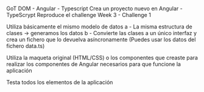 #

GoT DOM - Angular - Typescript
Crea un proyecto nuevo en Angular - TypeScrypt Reproduce el challenge Week 3 - Challenge 1

Utiliza básicamente el mismo modelo de datos
a - La misma estructura de clases -> generamos los datos
b - Convierte las clases a un único interfaz y crea un fichero que lo devuelva asíncronamente (Puedes usar los datos del fichero data.ts)

Utiliza la maqueta original (HTML/CSS) o los componentes que creaste para realizar los componentes de Angular necesarios para que funcione la aplicación

Testa todos los elementos de la aplicación
